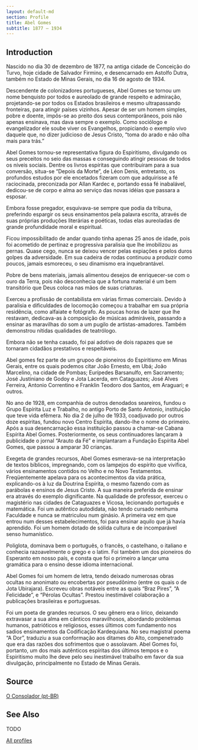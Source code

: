 ```yaml
---
layout: default-md
section: Profile
title: Abel Gomes
subtitle: 1877 – 1934
---
```


## Introduction
Nascido no dia 30 de dezembro de 1877, na antiga cidade de Conceição do Turvo, hoje cidade de Salvador Firmino, e desencarnado em Astolfo Dutra, também no Estado de Minas Gerais, no dia 16 de agosto de 1934.

Descendente de colonizadores portugueses, Abel Gomes se tornou um nome benquisto por todos e aureolado de grande respeito e admiração, projetando-se por todos os Estados brasileiros e mesmo ultrapassando fronteiras, para atingir países vizinhos. Apesar de ser um homem simples, pobre e doente, impôs-se ao preito dos seus contemporâneos, pois não apenas ensinava, mas dava sempre o exemplo. Como sociólogo e evangelizador ele soube viver os Evangelhos, propiciando o exemplo vivo daquele que, no dizer judicioso de Jesus Cristo, “toma do arado e não olha mais para trás.”

Abel Gomes tornou-se representativa figura do Espiritismo, divulgando os seus preceitos no seio das massas e conseguindo atingir pessoas de todos os níveis sociais. Dentre os livros espíritas que contribuíram para a sua conversão, situa-se “Depois da Morte”, de Léon Denis, entretanto, os profundos estudos por ele encetados fizeram com que adquirisse a fé raciocinada, preconizada por Allan Kardec e, portando essa fé inabalável, dedicou-se de corpo e alma ao serviço das novas idéias que passara a esposar.

Embora fosse pregador, esquivava-se sempre que podia da tribuna, preferindo espargir os seus ensinamentos pela palavra escrita, através de suas próprias produções literárias e poéticas, todas elas aureoladas de grande profundidade moral e espiritual.

Ficou impossibilitado de andar quando tinha apenas 25 anos de idade, pois foi acometido de pertinaz e progressiva paralisia que lhe imobilizou as pernas. Quase cego, nunca se deixou vencer pelas expiações e pelos duros golpes da adversidade. Em sua cadeira de rodas continuou a produzir como poucos, jamais esmoreceu, o seu dinamismo era inquebrantável.

Pobre de bens materiais, jamais alimentou desejos de enriquecer-se com o ouro da Terra, pois não desconhecia que a fortuna material é um bem transitório que Deus coloca nas mãos de suas criaturas.

Exerceu a profissão de contabilista em várias firmas comerciais. Devido à paralisia e dificuldades de locomoção começou a trabalhar em sua própria residência, como alfaiate e fotógrafo. As poucas horas de lazer que lhe restavam, dedicava-as à composição de músicas admiráveis, passando a ensinar as maravilhas do som a um pugilo de artistas-amadores. Também demonstrou nítidas qualidades de teatrólogo.

Embora não se tenha casado, foi pai adotivo de dois rapazes que se tornaram cidadãos prestativos e respeitáveis.

Abel gomes fez parte de um grupoo de pioneiros do Espiritismo em Minas Gerais, entre os quais podemos citar João Ernesto, em Ubá; João Marcelino, na cidade de Pombas; Eurípedes Barsanulfo, em Sacramento; José Justiniano de Godoy e Jota Lacerda, em Cataguazes; José Alves Ferreira, Antonio Correntino e Franklin Teodoro dos Santos, em Araguari; e outros.

No ano de 1928, em companhia de outros denodados seareiros, fundou o Grupo Espírita Luz e Trabalho, no antigo Porto de Santo Antonio, instituição que teve vida efêmera. No dia 2 de julho de 1933, coadjuvado por outros doze espíritas, fundou novo Centro Espírita, dando-lhe o nome do primeiro. Após a sua desencarnação essa instituição passou a chamar-se Cabana Espírita Abel Gomes. Posteriormente, os seus continuadores lançaram à publicidade o jornal “Arauto da Fé” e implantaram a Fundação Espírita Abel Gomes, que passou a amparar 30 crianças.

Exegeta de grandes recursos, Abel Gomes esmerava-se na interpretação de textos bíblicos, impregnando, com os lampejos do espírito que vivifica, vários ensinamentos contidos no Velho e no Novo Testamentos. Freqüentemente apelava para os acontecimentos da vida prática, explicando-os à luz da Doutrina Espírita, o mesmo fazendo com as parábolas e ensinos de Jesus Cristo. A sua maneira preferida de ensinar era através do exemplo dignificante.
Na qualidade de professor, exerceu o magistério nas cidades de Cataguazes e Vicosa, lecionando português e matemática. Foi um autêntico autodidata, não tendo cursado nenhuma Faculdade e nunca se matriculou num ginásio. A primeira vez em que entrou num desses estabelecimentos, foi para ensinar aquilo que já havia aprendido. Foi um homem dotado de sólida cultura e de incomparável senso humanístico.

Poliglota, dominava bem o português, o francês, o castelhano, o italiano e conhecia razoavelmente o grego e o latim. Foi também um dos pioneiros do Esperanto em nosso país, e consta que foi o primeiro a lançar uma gramática para o ensino desse idioma internacional.

Abel Gomes foi um homem de letra, tendo deixado numerosas obras ocultas no anonimato ou encobertas por pseudônimo (entre os quais o de Jota Ubirajara). Escreveu obras notáveis entre as quais “Braz Pires”, “A Felicidade”, e “Pérolas Ocultas”. Prestou inestimável colaboração a publicações brasileiras e portuguesas.

Foi um poeta de grandes recursos. O seu gênero era o lírico, deixando extravasar a sua alma em cânticos maravilhosos, abordando problemas humanos, patrióticos e religiosos, esses últimos com fundamento nos sadios ensinamentos da Codificação Kardequiana. No seu magistral poema “A Dor”, traduziu a sua conformação aos ditames do Alto, compenetrado que era das razões dos sofrimentos que o assolavam.
Abel Gomes foi, portanto, um dos mais autênticos espíritas dos últimos tempos e o Espiritismo muito lhe deve pelo seu inestimável trabalho em favor da sua divulgação, principalmente no Estado de Minas Gerais.

## Source
[O Consolador (pt-BR)](http://www.oconsolador.com.br/linkfixo/biografias/abelgomes.html)

## See Also
TODO

<a href="/profiles" class="button">All profiles</a>
